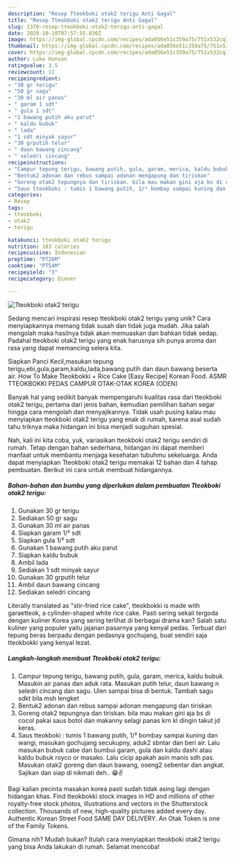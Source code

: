 ```yaml
---
description: "Resep Tteokboki otak2 terigu Anti Gagal"
title: "Resep Tteokboki otak2 terigu Anti Gagal"
slug: 1370-resep-tteokboki-otak2-terigu-anti-gagal
date: 2020-10-10T07:57:55.830Z
image: https://img-global.cpcdn.com/recipes/ada056e51c359a75/751x532cq70/tteokboki-otak2-terigu-foto-resep-utama.jpg
thumbnail: https://img-global.cpcdn.com/recipes/ada056e51c359a75/751x532cq70/tteokboki-otak2-terigu-foto-resep-utama.jpg
cover: https://img-global.cpcdn.com/recipes/ada056e51c359a75/751x532cq70/tteokboki-otak2-terigu-foto-resep-utama.jpg
author: Luke Hanson
ratingvalue: 3.5
reviewcount: 11
recipeingredient:
- "30 gr terigu"
- "50 gr sagu"
- "30 ml air panas"
- " garam 1 sdt"
- " gula 1 sdt"
- "1 bawang putih aku parut"
- " kaldu bubuk"
- " lada"
- "1 sdt minyak sayur"
- "30 grputih telur"
- " daun bawang cincang"
- " seledri cincang"
recipeinstructions:
- "Campur tepung terigu, bawang putih, gula, garam, merica, kaldu bubuk. Masukin air panas dan aduk rata. Masukan putih telur, daun bawang n seledri cincang dan sagu. Ulen sampai bisa di bentuk. Tambah sagu sdkt bila msh lengket"
- "Bentuk2 adonan dan rebus sampai adonan mengapung dan tiriskan"
- "Goreng otak2 tepungnya dan tiriskan. bila mau makan gini aja bs di cocol pakai saus botol dan makanny selagi panas krn kl dingin takut jd keras."
- "Saus tteokboki : tumis 1 bawang putih, 1/² bombay sampai kuning dan wangi, masukan gochujang secukupny, aduk2 sbntar dan beri air. Lalu masukan bubuk cabe dan bumbui garam, gula dan kaldu dashi atau kaldu bubuk royco or masako. Lalu cicip apakah asin manis sdh pas. Masukan otak2 goreng dan daun bawang, oseng2 sebentar dan angkat. Sajikan dan siap di nikmati deh.. 😁✌️"
categories:
- Resep
tags:
- tteokboki
- otak2
- terigu

katakunci: tteokboki otak2 terigu 
nutrition: 183 calories
recipecuisine: Indonesian
preptime: "PT26M"
cooktime: "PT54M"
recipeyield: "3"
recipecategory: Dinner

---
```



![Tteokboki otak2 terigu](https://img-global.cpcdn.com/recipes/ada056e51c359a75/751x532cq70/tteokboki-otak2-terigu-foto-resep-utama.jpg)

Sedang mencari inspirasi resep tteokboki otak2 terigu yang unik? Cara menyiapkannya memang tidak susah dan tidak juga mudah. Jika salah mengolah maka hasilnya tidak akan memuaskan dan bahkan tidak sedap. Padahal tteokboki otak2 terigu yang enak harusnya sih punya aroma dan rasa yang dapat memancing selera kita.

Siapkan Panci Kecil,masukan tepung terigu,ebi,gula,garam,kaldu,lada,bawang putih dan daun bawang beserta air. How To Make Tteokbokki + Rice Cake [Easy Recipe] Korean Food. ASMR TTEOKBOKKI PEDAS CAMPUR OTAK-OTAK KOREA (ODEN)

Banyak hal yang sedikit banyak mempengaruhi kualitas rasa dari tteokboki otak2 terigu, pertama dari jenis bahan, kemudian pemilihan bahan segar hingga cara mengolah dan menyajikannya. Tidak usah pusing kalau mau menyiapkan tteokboki otak2 terigu yang enak di rumah, karena asal sudah tahu triknya maka hidangan ini bisa menjadi suguhan spesial.


Nah, kali ini kita coba, yuk, variasikan tteokboki otak2 terigu sendiri di rumah. Tetap dengan bahan sederhana, hidangan ini dapat memberi manfaat untuk membantu menjaga kesehatan tubuhmu sekeluarga. Anda dapat menyiapkan Tteokboki otak2 terigu memakai 12 bahan dan 4 tahap pembuatan. Berikut ini cara untuk membuat hidangannya.

<!--inarticleads1-->

##### Bahan-bahan dan bumbu yang diperlukan dalam pembuatan Tteokboki otak2 terigu:

1. Gunakan 30 gr terigu
1. Sediakan 50 gr sagu
1. Gunakan 30 ml air panas
1. Siapkan  garam 1/² sdt
1. Siapkan  gula 1/² sdt
1. Gunakan 1 bawang putih aku parut
1. Siapkan  kaldu bubuk
1. Ambil  lada
1. Sediakan 1 sdt minyak sayur
1. Gunakan 30 grputih telur
1. Ambil  daun bawang cincang
1. Sediakan  seledri cincang


Literally translated as &#34;stir-fried rice cake&#34;, tteokbokki is made with garaetteok, a cylinder-shaped white rice cake. Pasti sering sekali tergoda dengan kuliner Korea yang sering terlihat di berbagai drama kan? Salah satu kuliner yang populer yaitu jajanan pasarnya yang kenyal pedas. Terbuat dari tepung beras berpadu dengan pedasnya gochujang, buat sendiri saja tteokbokki yang kenyal lezat. 

<!--inarticleads2-->

##### Langkah-langkah membuat Tteokboki otak2 terigu:

1. Campur tepung terigu, bawang putih, gula, garam, merica, kaldu bubuk. Masukin air panas dan aduk rata. Masukan putih telur, daun bawang n seledri cincang dan sagu. Ulen sampai bisa di bentuk. Tambah sagu sdkt bila msh lengket
1. Bentuk2 adonan dan rebus sampai adonan mengapung dan tiriskan
1. Goreng otak2 tepungnya dan tiriskan. bila mau makan gini aja bs di cocol pakai saus botol dan makanny selagi panas krn kl dingin takut jd keras.
1. Saus tteokboki : tumis 1 bawang putih, 1/² bombay sampai kuning dan wangi, masukan gochujang secukupny, aduk2 sbntar dan beri air. Lalu masukan bubuk cabe dan bumbui garam, gula dan kaldu dashi atau kaldu bubuk royco or masako. Lalu cicip apakah asin manis sdh pas. Masukan otak2 goreng dan daun bawang, oseng2 sebentar dan angkat. Sajikan dan siap di nikmati deh.. 😁✌️


Bagi kalian pecinta masakan korea pasti sudah tidak asing lagi dengan hidangan khas. Find tteokbokki stock images in HD and millions of other royalty-free stock photos, illustrations and vectors in the Shutterstock collection. Thousands of new, high-quality pictures added every day. Authentic Korean Street Food SAME DAY DELIVERY. An Otak Token is one of the Family Tokens. 

Gimana nih? Mudah bukan? Itulah cara menyiapkan tteokboki otak2 terigu yang bisa Anda lakukan di rumah. Selamat mencoba!
